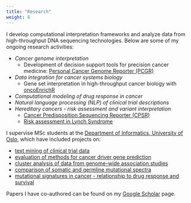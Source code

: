 ```yaml
---
title: "Research"
weight: 8 
---
```


<!--p align="left"-->

I develop computational interpretation frameworks and analyze data from high-throughput DNA sequencing technologies. Below are some of my ongoing research activities:

   * _Cancer genome interpretation_
      * Development of decision support tools for precision cancer medicine: [Personal Cancer Genome Reporter (PCGR)](https://sigven.github.io/pcgr)
   * _Data integration for cancer systems biology_
      * Gene set interpretation in high-throughput cancer biology with [oncoEnrichR](https://sigven.github.io/oncoEnrichR)
   * _Computational modeling of drug response in cancer_
   * _Natural language processing (NLP) of clinical trial descriptions_
   * _Hereditary cancers - risk assessment and variant interpretation_
      * [Cancer Predisposition Sequencing Reporter (CPSR)](https://sigven.github.io/cpsr)
      * [Risk assessment in Lynch Syndrome](http://lscarisk.org/)

I supervise MSc students at the [Department of Informatics, University of Oslo](https://www.mn.uio.no/ifi/), which have included projects on: 

* [text mining of clinical trial data](https://www.duo.uio.no/handle/10852/38306)
* [evaluation of methods for cancer driver gene prediction](https://www.duo.uio.no/handle/10852/41622)
* [cluster analysis of data from genome-wide association studies](https://www.duo.uio.no/handle/10852/53017)
* [comparison of somatic and germline mutational spectra](https://www.duo.uio.no/handle/10852/57756)
* [mutational signatures in cancer - relationship to drug response and survival](https://www.dropbox.com/s/rusw18qvf3pt9bd/Mut_Sig_Survival_Drug_Response.pdf?dl=0)

Papers I have co-authored can be found on my [Google Scholar](https://scholar.google.no/citations?user=tasITLoAAAAJ&hl=en) page.

<!--/p-->